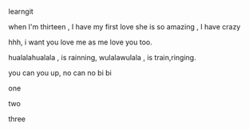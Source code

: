 learngit

when I'm thirteen , I have my first love
she is so amazing , I have crazy

hhh, i want you love me as me love you too.

hualalahualala , is rainning,
wulalawulala , is train,ringing.

you can you up, no can no bi bi 

one

two

three 
